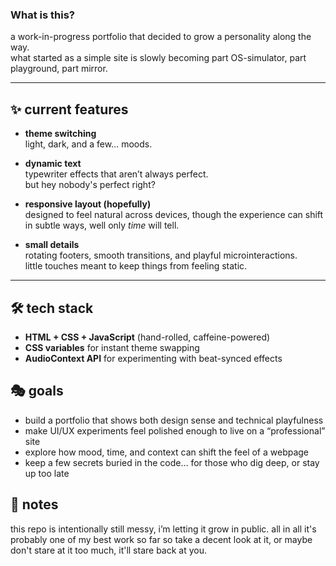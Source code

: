 ### What is this?

a work-in-progress portfolio that decided to grow a personality along the way.  
what started as a simple site is slowly becoming part OS-simulator, part playground, part mirror.  

---


## ✨ current features

- **theme switching**  
  light, dark, and a few… moods.    

- **dynamic text**  
  typewriter effects that aren’t always perfect.  
  but hey nobody's perfect right?  

- **responsive layout (hopefully)**  
  designed to feel natural across devices, though the experience can shift in subtle ways, well only *time* will tell.  

- **small details**  
  rotating footers, smooth transitions, and playful microinteractions.  
  little touches meant to keep things from feeling static.  

---

## 🛠️ tech stack

- **HTML + CSS + JavaScript** (hand-rolled, caffeine-powered)  
- **CSS variables** for instant theme swapping  
- **AudioContext API** for experimenting with beat-synced effects  

## 🎭 goals

- build a portfolio that shows both design sense and technical playfulness
- make UI/UX experiments feel polished enough to live on a “professional” site
- explore how mood, time, and context can shift the feel of a webpage
- keep a few secrets buried in the code… for those who dig deep, or stay up too late

## 🖤 notes

this repo is intentionally still messy, i’m letting it grow in public.
all in all it's probably one of my best work so far so take a decent look at it, or maybe don't stare at it too much, it'll stare back at you.
